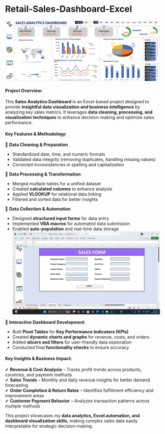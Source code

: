 # Retail-Sales-Dashboard-Excel

![Alt text](https://github.com/RamVemula07/Retail-Sales-Dashboard/blob/main/Dashboard.png)

#### **Project Overview:**  
This **Sales Analytics Dashboard** is an Excel-based project designed to provide **insightful data visualization and business intelligence** by analyzing key sales metrics. It leverages **data cleaning, processing, and visualization techniques** to enhance decision-making and optimize sales performance.  

#### **Key Features & Methodology:**  

🔹 **Data Cleaning & Preparation**  
- Standardized date, time, and numeric formats  
- Validated data integrity (removing duplicates, handling missing values)  
- Corrected inconsistencies in spelling and capitalization  

🔹 **Data Processing & Transformation**  
- Merged multiple tables for a unified dataset  
- Created **calculated columns** to enhance analysis  
- Applied **VLOOKUP** for relational data linking  
- Filtered and sorted data for better insights  

🔹 **Data Collection & Automation**  
- Designed **structured input forms** for data entry  
- Implemented **VBA macros** for automated data submission  
- Enabled **auto-population** and real-time data storage
  ![Alt text](https://github.com/RamVemula07/Retail-Sales-Dashboard/blob/main/Sales%20Form.png)


🔹 **Interactive Dashboard Development**  
- Built **Pivot Tables** for **Key Performance Indicators (KPIs)**  
- Created **dynamic charts and graphs** for revenue, costs, and orders  
- Added **slicers and filters** for user-friendly data exploration  
- Conducted final **functionality checks** to ensure accuracy  

#### **Key Insights & Business Impact:**  
✔ **Revenue & Cost Analysis** – Tracks profit trends across products, countries, and payment methods  
✔ **Sales Trends** – Monthly and daily revenue insights for better demand forecasting  
✔ **Order Completion & Return Rates** – Identifies fulfillment efficiency and improvement areas  
✔ **Customer Payment Behavior** – Analyzes transaction patterns across multiple methods  

This project showcases my **data analytics, Excel automation, and dashboard visualization skills**, making complex sales data easily interpretable for strategic decision-making.
